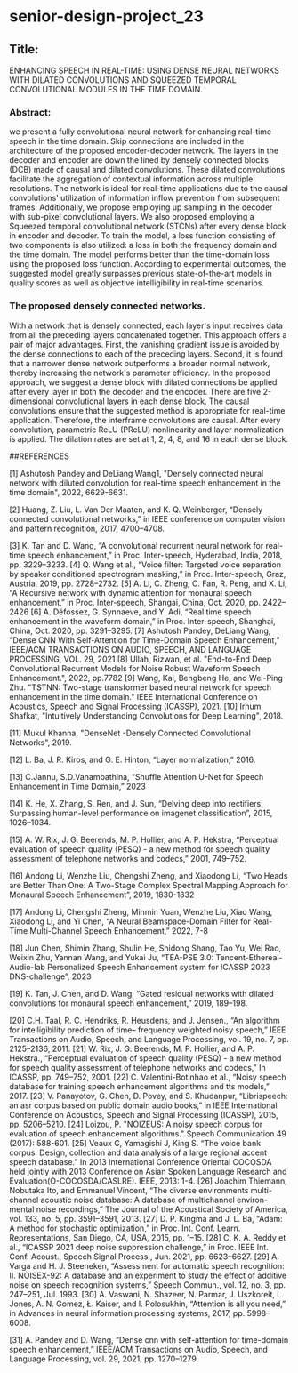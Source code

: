 # senior-design-project_23
## Title:
ENHANCING SPEECH IN REAL-TIME: USING DENSE NEURAL NETWORKS WITH DILATED CONVOLUTIONS AND SQUEEZED TEMPORAL CONVOLUTIONAL MODULES IN THE TIME DOMAIN.
### Abstract:
we present a fully convolutional neural network for enhancing real-time speech in the time domain. Skip connections are included in the architecture of the proposed encoder-decoder network. The layers in the decoder and encoder are down the lined by densely connected blocks (DCB) made of causal and dilated convolutions. These dilated convolutions facilitate the aggregation of contextual information across multiple resolutions. The network is ideal for real-time applications due to the causal convolutions' utilization of information inflow prevention from subsequent frames. Additionally, we propose employing up sampling in the decoder with sub-pixel convolutional layers. We also proposed employing a Squeezed temporal convolutional network (STCNs) after every dense block in encoder and decoder. To train the model, a loss function consisting of two components is also utilized: a loss in both the frequency domain and the time domain. The model performs better than the time-domain loss using the proposed loss function. According to experimental outcomes, the suggested model greatly surpasses previous state-of-the-art models in quality scores as well as objective intelligibility in real-time scenarios.
### The proposed densely connected networks.
With a network that is densely connected, each layer's input receives data from all the preceding layers concatenated together. This approach offers a pair of major advantages. First, the vanishing gradient issue is avoided by the dense connections to each of the preceding layers. Second, it is found that a narrower dense network outperforms a broader normal network, thereby increasing the network's parameter efficiency.
            In the proposed approach, we suggest a dense block with dilated connections be applied after every layer in both the decoder and the encoder. There are five 2-dimensional convolutional layers in each dense block. The causal convolutions ensure that the suggested method is appropriate for real-time application. Therefore, the interframe convolutions are causal. After every convolution, parametric ReLU (PReLU) nonlinearity and layer normalization is applied. The dilation rates are set at 1, 2, 4, 8, and 16 in each dense block.
                                  

##REFERENCES

[1] Ashutosh Pandey and DeLiang Wang1, "Densely connected neural network with diluted convolution for real-time speech enhancement in the time domain", 2022, 6629-6631.

[2] Huang, Z. Liu, L. Van Der Maaten, and K. Q. Weinberger, “Densely connected convolutional networks,” in IEEE conference on computer vision and pattern recognition, 2017, 4700–4708.

[3] K. Tan and D. Wang, “A convolutional recurrent neural network for real-time speech enhancement,” in Proc. Inter-speech, Hyderabad, India, 2018, pp. 3229–3233.
[4] Q. Wang et al., “Voice filter: Targeted voice separation by speaker conditioned spectrogram masking,” in Proc. Inter-speech, Graz, Austria, 2019, pp. 2728–2732. 
[5] A. Li, C. Zheng, C. Fan, R. Peng, and X. Li, “A Recursive network with dynamic attention for monaural speech enhancement,” in Proc. Inter-speech, Shangai, China, Oct. 2020, pp. 2422–2426
[6] A. Défossez, G. Synnaeve, and Y. Adi, “Real time speech enhancement in the waveform domain,” in Proc. Inter-speech, Shanghai, China, Oct. 2020, pp. 3291–3295.
[7] Ashutosh Pandey, DeLiang Wang, “Dense CNN With Self-Attention for Time-Domain
Speech Enhancement,” IEEE/ACM TRANSACTIONS ON AUDIO, SPEECH, AND LANGUAGE PROCESSING, VOL. 29, 2021
[8] Ullah, Rizwan, et al. "End-to-End Deep Convolutional Recurrent Models for Noise Robust Waveform Speech Enhancement.", 2022, pp.7782
[9] Wang, Kai, Bengbeng He, and Wei-Ping Zhu. "TSTNN: Two-stage transformer based neural network for speech enhancement in the time domain."  IEEE International Conference on Acoustics, Speech and Signal Processing (ICASSP), 2021.
[10] Irhum Shafkat, "Intuitively Understanding Convolutions for Deep Learning", 2018.

[11] Mukul Khanna, "DenseNet -Densely Connected Convolutional Networks", 2019.

[12] L. Ba, J. R. Kiros, and G. E. Hinton, “Layer normalization,” 2016.

[13] C.Jannu, S.D.Vanambathina, “Shuffle Attention U-Net for Speech Enhancement in Time Domain,” 2023

[14] K. He, X. Zhang, S. Ren, and J. Sun, “Delving deep into rectifiers: Surpassing human-level performance on imagenet classification”, 2015, 1026–1034.

[15] A. W. Rix, J. G. Beerends, M. P. Hollier, and A. P. Hekstra, “Perceptual evaluation of speech quality (PESQ) - a new method for speech quality assessment of telephone networks and codecs,” 2001, 749–752.

[16] Andong Li, Wenzhe Liu, Chengshi Zheng, and Xiaodong Li, “Two Heads are Better Than One: A Two-Stage Complex Spectral Mapping Approach for Monaural Speech Enhancement”, 2019, 1830-1832

[17] Andong Li, Chengshi Zheng, Minmin Yuan, Wenzhe Liu, Xiao Wang, Xiaodong Li, and Yi Chen, “A Neural Beamspace-Domain Filter for Real-Time Multi-Channel Speech Enhancement,” 2022, 7-8

[18] Jun Chen, Shimin Zhang, Shulin He, Shidong Shang, Tao Yu, Wei Rao, Weixin Zhu, Yannan Wang, and Yukai Ju, “TEA-PSE 3.0: Tencent-Ethereal-Audio-lab Personalized Speech Enhancement system for ICASSP 2023 DNS-challenge”, 2023

[19] K. Tan, J. Chen, and D. Wang, “Gated residual networks with dilated convolutions for monaural speech enhancement,” 2019, 189–198.

[20] C.H. Taal, R. C. Hendriks, R. Heusdens, and J. Jensen., “An algorithm for intelligibility prediction of time– frequency weighted noisy speech,” IEEE Transactions on Audio, Speech, and Language Processing, vol. 19, no. 7, pp. 2125–2136, 2011.
[21] W. Rix, J. G. Beerends, M. P. Hollier, and A. P. Hekstra., “Perceptual evaluation of speech quality (PESQ) - a new method for speech quality assessment of telephone networks and codecs,” In ICASSP, pp. 749–752, 2001.
[22] C. Valentini-Botinhao et al., “Noisy speech database for training speech enhancement algorithms and tts models,” 2017.
[23] V. Panayotov, G. Chen, D. Povey, and S. Khudanpur, “Librispeech: an asr corpus based on public domain audio books,” in IEEE International Conference on Acoustics, Speech and Signal Processing (ICASSP), 2015, pp. 5206–5210.
[24] Loizou, P. "NOIZEUS: A noisy speech corpus for evaluation of speech enhancement algorithms." Speech Communication 49 (2017): 588-601.
[25] Veaux C, Yamagishi J, King S. “The voice bank corpus: Design, collection and data analysis of a large regional accent speech database.” In 2013 International Conference Oriental COCOSDA held jointly with 2013 Conference on Asian Spoken Language Research and Evaluation(O-COCOSDA/CASLRE). IEEE, 2013: 1-4.
[26] Joachim Thiemann, Nobutaka Ito, and Emmanuel Vincent, “The diverse environments multi-channel acoustic noise database: A database of multichannel environ- mental noise recordings,” The Journal of the Acoustical Society of America, vol. 133, no. 5, pp. 3591–3591, 2013.
[27] D. P. Kingma and J. L. Ba, “Adam: A method for stochastic optimization,” in Proc. Int. Conf. Learn. Representations, San Diego, CA, USA, 2015, pp. 1–15.
[28] C. K. A. Reddy et al., “ICASSP 2021 deep noise suppression challenge,” in Proc. IEEE Int. Conf. Acoust., Speech Signal Process., Jun. 2021, pp. 6623–6627.
[29] A. Varga and H. J. Steeneken, “Assessment for automatic speech recognition: II. NOISEX-92: A database and an experiment to study the effect of additive noise on speech recognition systems,” Speech Commun., vol. 12, no. 3, pp. 247–251, Jul. 1993.
[30] A. Vaswani, N. Shazeer, N. Parmar, J. Uszkoreit, L. Jones, A. N. Gomez, Ł. Kaiser, and I. Polosukhin, “Attention is all you need,” in Advances in neural information processing systems, 2017, pp. 5998–6008. 

[31] A. Pandey and D. Wang, “Dense cnn with self-attention for time-domain speech enhancement,” IEEE/ACM Transactions on Audio, Speech, and Language Processing, vol. 29, 2021, pp. 1270–1279.
